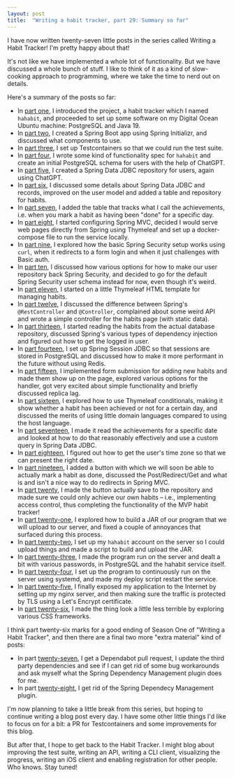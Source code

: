 ```yaml
---
layout: post
title:  "Writing a habit tracker, part 29: Summary so far"
---
```


I have now written twenty-seven little posts in the series called Writing a Habit Tracker! I'm pretty happy about that! 

It's not like we have implemented a whole lot of functionality. But we have discussed a whole bunch of stuff. I like to think of it as a kind of slow-cooking approach to programming, where we take the time to nerd out on details.

Here's a summary of the posts so far: 

* In [part one](/2023/01/01/writing-a-habit-tracker.html), I introduced the project, a habit tracker which I named `hahabit`, and proceeded to set up some software on my Digital Ocean Ubuntu machine: PostgreSQL and Java 19. 
* In [part two](/2023/01/02/habit-tracker-part-two-spring-boot.html), I created a Spring Boot app using Spring Initializr, and discussed what components to use. 
* In [part three](/2023/01/03/habit-tracker-part-three-making-it-run.html), I set up Testcontainers so that we could run the test suite. 
* In [part four](/2023/01/04/habit-tracker-functionality-and-first-migration.html), I wrote some kind of functionality spec for `hahabit` and create an initial PostgreSQL schema for users with the help of ChatGPT. 
* In [part five](/2023/01/05/habit-tracker-repository.html), I created a Spring Data JDBC repository for users, again using ChatGPT. 
* In [part six](/2023/01/06/habit-tracker-records-and-other-improvements.html), I discussed some details about Spring Data JDBC and records, improved on the user model and added a table and repository for habits. 
* In [part seven](/2023/01/07/habit-tracker-achievements.html), I added the table that tracks what I call the achievements, i.e. when you mark a habit as having been "done" for a specific day. 
* In [part eight](/2023/01/08/habit-tracker-serving-some-web.html), I started configuring Spring MVC, decided I would serve web pages directly from Spring using Thymeleaf and set up a docker-compose file to run the service locally. 
* In [part nine](/2023/01/09/habit-tracker-securing-things.html), I explored how the basic Spring Security setup works using `curl`, when it redirects to a form login and when it just challenges with Basic auth.   
* In [part ten](/2023/01/10/habit-tracker-securing-things-2.html), I discussed how various options for how to make our user repository back Spring Security, and decided to go for the default Spring Security user schema instead for now, even though it's weird.  
* In [part eleven](/2023/01/11/habit-tracker-the-habits-page.html), I started on a little Thymeleaf HTML template for managing habits.
* In [part twelve](/2023/01/12/habit-tracker-making-habits-page-work.html), I discussed the difference between Spring's `@RestController` and `@Controller`, complained about some weird API and wrote a simple controller for the habits page (with static data).  
* In [part thirteen](/2023/01/13/habit-tracker-reading-from-repository.html), I started reading the habits from the actual database repository, discussed Spring's various types of dependency injection and figured out how to get the logged in user. 
* In [part fourteen](/2023/01/14/habit-tracker-spring-session-jdbc.html), I set up Spring Session JDBC so that sessions are stored in PostgreSQL and discussed how to make it more performant in the future without using Redis. 
* In [part fifteen](/2023/01/15/habit-tracker-add-new-habit.html), I implemented form submission for adding new habits and made them show up on the page, explored various options for the handler, got very excited about simple functionality and briefly discussed replica lag. 
* In [part sixteen](/2023/01/16/habit-tracker-listing-your-achievements.html), I explored how to use Thymeleaf conditionals, making it show whether a habit has been achieved or not for a certain day, and discussed the merits of using little domain languages compared to using the host language. 
* In [part seventeen](/2023/01/17/habit-tracker-reading-habits-for-date.html), I made it read the achievements for a specific date and looked at how to do that reasonably effectively and use a custom query in Spring Data JDBC.
* In [part eighteen](/2023/01/18/habit-tracker-getting-the-users-date.html), I figured out how to get the user's time zone so that we can present the right date. 
* In [part nineteen](/2023/01/19/habit-tracker-achieving-some-habits.html), I added a button with which we will soon be able to actually mark a habit as done, discussed the Post/Redirect/Get and what is and isn't a nice way to do redirects in Spring MVC.
* In [part twenty](/2023/01/20/habit-tracker-storing-the-achievement.html), I made the button actually save to the repository and made sure we could only achieve our own habits – i.e., implementing access control, thus completing the functionality of the MVP habit tracker! 
* In [part twenty-one](/2023/01/21/habit-tracker-building-a-jar.html), I explored how to build a JAR of our program that we will upload to our server, and fixed a couple of annoyances that surfaced during this process. 
* In [part twenty-two](/2023/01/22/habit-tracker-deploying-the-jar.html), I set up my `hahabit` account on the server so I could upload things and made a script to build and upload the JAR. 
* In [part twenty-three](/2023/01/23/habit-tracker-running-it-on-the-server.html), I made the program run on the server and dealt a bit with various passwords, in PostgreSQL and the hahabit service itself. 
* In [part twenty-four](/2023/01/24/habit-tracker-always-running-it.html), I set up the program to continuously run on the server using systemd, and made my deploy script restart the service. 
* In [part twenty-five](/2023/01/25/habit-tracker-exposing-it.html), I finally exposed my application to the Internet by setting up my nginx server, and then making sure the traffic is protected by TLS using a Let's Encrypt certificate. 
* In [part twenty-six](/2023/01/26/habit-tracker-usability.html), I made the thing look a little less terrible by exploring various CSS frameworks.

I think part twenty-six marks for a good ending of Season One of "Writing a Habit Tracker", and then there are a final two more "extra material" kind of posts:  

* In part [twenty-seven](/2023/01/27/habit-tracker-updating-dependencies.html), I get a Dependabot pull request, I update the third party dependencies and see if I can get rid of some bug workarounds and ask myself what the Spring Dependency Management plugin does for me. 
* In part [twenty-eight](/2023/01/28/habit-tracker-spring-dependency-management-plugin.html), I get rid of the Spring Dependecy Management plugin. 

I'm now planning to take a little break from this series, but hoping to continue writing a blog post every day. I have some other little things I'd like to focus on for a bit: a PR for Testcontainers and some improvements for this blog.

But after that, I hope to get back to the Habit Tracker. I might blog about improving the test suite, writing an API, writing a CLI client, visualizing the progress, writing an iOS client and enabling registration for other people. Who knows. Stay tuned! 
